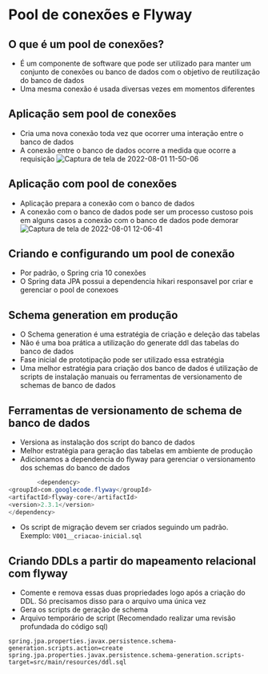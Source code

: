# Pool de conexões e Flyway

## O que é um pool de conexões?

- É um componente de software que pode ser utilizado para manter um conjunto de conexões ou banco de dados com o objetivo de reutilização do banco de dados
- Uma mesma conexão é usada diversas vezes em momentos diferentes

## Aplicação sem pool de conexões

- Cria uma nova conexão toda vez que ocorrer uma interação entre o banco de dados
- A conexão entre o banco de dados ocorre a medida que ocorre a requisição
  ![Captura de tela de 2022-08-01 11-50-06](https://user-images.githubusercontent.com/43495376/182177063-7a7213a0-f1b1-45b0-8b2e-02741ff1a7da.png)

## Aplicação com pool de conexões

- Aplicação prepara a conexão com o banco de dados
- A conexão com o banco de dados pode ser um processo custoso pois em alguns casos a conexão com o banco de dados pode
  demorar
  ![Captura de tela de 2022-08-01 12-06-41](https://user-images.githubusercontent.com/43495376/182180563-7b59ca16-66f2-4f9b-9f82-78fde3091bfa.png)

## Criando e configurando um pool de conexão

- Por padrão, o Spring cria 10 conexões
- O Spring data JPA possui a dependencia hikari responsavel por criar e gerenciar o pool de conexoes

## Schema generation em produção

- O Schema generation é uma estratégia de criação e deleção das tabelas
- Não é uma boa prática a utilização do generate ddl das tabelas do banco de dados
- Fase inicial de prototipação pode ser utilizado essa estratégia
- Uma melhor estratégia para criação dos banco de dados é utilização de scripts de instalação manuais ou ferramentas de
  versionamento de schemas de banco de dados

## Ferramentas de versionamento de schema de banco de dados

- Versiona as instalação dos script do banco de dados
- Melhor estratégia para geração das tabelas em ambiente de produção
- Adicionamos a dependencia do flyway para gerenciar o versionamento dos schemas do banco de dados

```java
        <dependency>
<groupId>com.googlecode.flyway</groupId>
<artifactId>flyway-core</artifactId>
<version>2.3.1</version>
</dependency>
```

- Os script de migração devem ser criados seguindo um padrão. Exemplo: `V001__criacao-inicial.sql`

## Criando DDLs a partir do mapeamento relacional com flyway

- Comente e remova essas duas propriedades logo após a criação do DDL. Só precisamos disso para o arquivo uma única vez
- Gera os scripts de geração de schema
- Arquivo temporário de script (Recomendado realizar uma revisão profundada do código sql)

```properties
spring.jpa.properties.javax.persistence.schema-generation.scripts.action=create
spring.jpa.properties.javax.persistence.schema-generation.scripts-target=src/main/resources/ddl.sql
```
